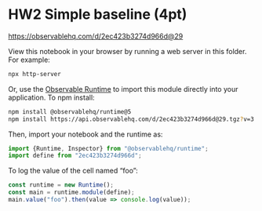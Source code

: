 # HW2 Simple baseline (4pt)

https://observablehq.com/d/2ec423b3274d966d@29

View this notebook in your browser by running a web server in this folder. For
example:

~~~sh
npx http-server
~~~

Or, use the [Observable Runtime](https://github.com/observablehq/runtime) to
import this module directly into your application. To npm install:

~~~sh
npm install @observablehq/runtime@5
npm install https://api.observablehq.com/d/2ec423b3274d966d@29.tgz?v=3
~~~

Then, import your notebook and the runtime as:

~~~js
import {Runtime, Inspector} from "@observablehq/runtime";
import define from "2ec423b3274d966d";
~~~

To log the value of the cell named “foo”:

~~~js
const runtime = new Runtime();
const main = runtime.module(define);
main.value("foo").then(value => console.log(value));
~~~
